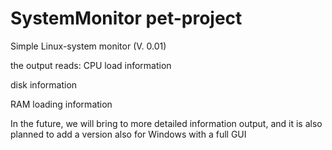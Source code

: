 # SystemMonitor pet-project

Simple Linux-system monitor (V. 0.01)

the output reads:
CPU load information

disk information

RAM loading information 


In the future, we will bring to more detailed information output, 
and it is also planned to add a version also for Windows with a full GUI
